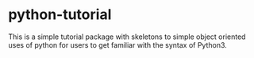 # python-tutorial

This is a simple tutorial package with skeletons to simple object oriented uses of python for users to get familiar with the syntax of Python3. 

